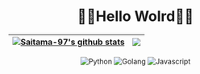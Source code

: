 <h1 align="center">👏🏻Hello Wolrd👏🏻</h1>

<div align="center">
  
| <a href="https://github.com/Saitama-97?tab=repositories"><img align="center" src="https://github-readme-stats.vercel.app/api?username=Saitama-97&show_icons=true&include_all_commits=true&theme=buefy&hide_border=true" alt="Saitama-97's github stats" /></a> | <a href="https://github.com/Saitama-97?tab=repositories"><img align="center" src="https://github-readme-stats.vercel.app/api/top-langs/?username=Saitama-97&layout=compact&theme=buefy&hide_border=true" /></a> |
| ------------- | ------------- |
  
</div>
  
<div align="center">

![Python](https://img.shields.io/badge/python-3776AB?style=for-the-badge&logo=python&logoColor=white)
![Golang](https://img.shields.io/badge/Golang-00ADD8?style=for-the-badge&logo=go&logoColor=white)
![Javascript](https://img.shields.io/badge/-Javascript-%23092E20?logo=javascript&style=for-the-badge&logoColor=white&color=006400)

</div>

